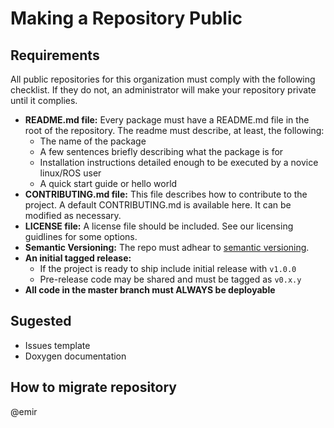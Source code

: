 # Making a Repository Public

## Requirements

All public repositories for this organization must comply with the following checklist.  If they do not, an administrator will make your repository private until it complies. 

- **README.md file:** Every package must have a README.md file in the root of the repository.  The readme must describe, at least, the following:
  - The name of the package
  - A few sentences briefly describing what the package is for
  - Installation instructions detailed enough to be executed by a novice linux/ROS user
  - A quick start guide or hello world
- **CONTRIBUTING.md file:** This file describes how to contribute to the project.  A default CONTRIBUTING.md is available here.  It can be modified as necessary.
- **LICENSE file:** A license file should be included.  See our licensing guidlines for some options.
- **Semantic Versioning:** The repo must adhear to [semantic versioning]([version_control.md#mymodule.MyClass](version_control.md#version-numbering-scheme)).
- **An initial tagged release:** 
  - If the project is ready to ship  include initial release with `v1.0.0`
  - Pre-release code may be shared and must be tagged as `v0.x.y`
- **All code in the master branch must ALWAYS be deployable**
  
## Sugested
- Issues template
- Doxygen documentation

## How to migrate repository
@emir
